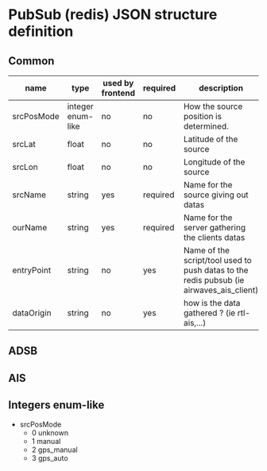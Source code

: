 # PubSub (redis) JSON structure definition

## Common
|name|type|used by frontend|required|description|
|----|----|----------------|--------|-----------|
|srcPosMode|integer enum-like|no|no|How the source position is determined.|
|srcLat|float|no|no|Latitude of the source|
|srcLon|float|no|no|Longitude of the source|
|srcName|string|yes|required|Name for the source giving out datas|
|ourName|string|yes|required|Name for the server gathering the clients datas|
|entryPoint|string|no|yes|Name of the script/tool used to push datas to the redis pubsub (ie airwaves_ais_client)|
|dataOrigin|string|no|yes|how is the data gathered ? (ie rtl-ais,...)|
## ADSB

## AIS

## Integers enum-like
- srcPosMode
    - 0 unknown
    - 1 manual
    - 2 gps_manual
    - 3 gps_auto
